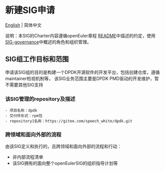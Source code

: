 
# 新建SIG申请
[English](./sig-template.md) | 简体中文

说明：本SIG的Charter内容遵循openEuler章程 [README](/zh/governance/README.md)中描述的约定，使用[SIG-governance](/zh/technical-committee/governance/SIG-governance.md)中概述的角色和组织管理。

## SIG组工作目标和范围
   申请该SIG组的目的是构建一个DPDK开源软件的开发平台，包括创建仓库，遵循maintainer检视机制等，
   该SIG业务范围主要是DPDK PMD驱动的开发维护，暂不需要其他SIG支持

### 该SIG管理的repository及描述
	- 项目名称：dpdk
	- 交付件形式：rpm包
	- repository1名称：https://gitee.com/speech_white/dpdk.git

### 跨领域和面向外部的流程
由该SIG定义和执行的，且跨领域和面向外部的流程和行动：
- 非内部流程清单
- 该SIG拥有的面向整个openEulerSIG的组织指导计划等
